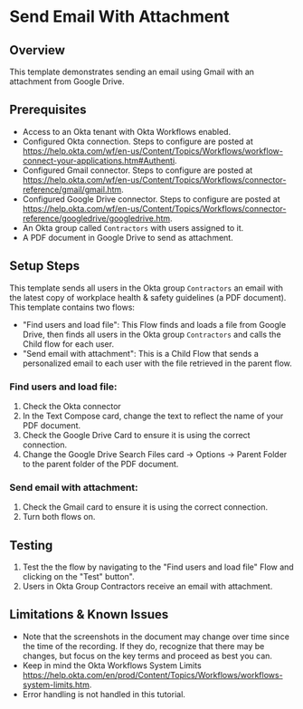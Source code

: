 # Send Email With Attachment

## Overview

This template demonstrates sending an email using Gmail with an attachment from Google Drive.

## Prerequisites

* Access to an Okta tenant with Okta Workflows enabled.
* Configured Okta connection. Steps to configure are posted at <a href="https://www.google.com/url?q=https://help.okta.com/wf/en-us/Content/Topics/Workflows/workflow-connect-your-applications.htm%23Authenti&amp;sa=D&amp;source=editors&amp;ust=1635954653582000&amp;usg=AOvVaw1vfr-QDHjxpFkZyJZ4c_ol">https://help.okta.com/wf/en-us/Content/Topics/Workflows/workflow-connect-your-applications.htm#Authenti</a>.
* Configured Gmail connector. Steps to configure are posted at <a href="https://www.google.com/url?q=https://help.okta.com/wf/en-us/Content/Topics/Workflows/connector-reference/gmail/gmail.htm&amp;sa=D&amp;source=editors&amp;ust=1635954653583000&amp;usg=AOvVaw2Pm56pGWmgGTvtuy5XbTPO">https://help.okta.com/wf/en-us/Content/Topics/Workflows/connector-reference/gmail/gmail.htm</a>.
* Configured Google Drive connector. Steps to configure are posted at <a href="https://www.google.com/url?q=https://help.okta.com/wf/en-us/Content/Topics/Workflows/connector-reference/googledrive/googledrive.htm&amp;sa=D&amp;source=editors&amp;ust=1635954653583000&amp;usg=AOvVaw1W2fi11c3ZXDaF4nQhP03G" >https://help.okta.com/wf/en-us/Content/Topics/Workflows/connector-reference/googledrive/googledrive.htm</a>.
* An Okta group called `Contractors` with users assigned to it.
* A PDF document in Google Drive to send as attachment.
      

## Setup Steps

This template sends all users in the Okta group `Contractors` an email with the latest copy of workplace health & safety guidelines (a PDF document). This template contains two flows:

* "Find users and load file": This Flow finds and loads a file from Google Drive, then finds all users in the Okta group `Contractors` and calls the Child flow for each user.
* "Send email with attachment": This is a Child Flow that sends a personalized email to each user
    with the file retrieved in the parent flow.  

### Find users and load file:
1.  Check the Okta connector
2.  In the Text Compose card, change the text to reflect the name of your PDF document.
3.  Check the Google Drive Card to ensure it is using the correct connection.
4.  Change the Google Drive Search Files card -&gt; Options -&gt; Parent Folder to the parent folder of the PDF document.

### Send email with attachment:
1. Check the Gmail card to ensure it is using the correct connection.
2. Turn both flows on.

## Testing

1.  Test the the flow by navigating to the "Find users and load file" Flow and clicking on the "Test" button".
2.  Users in Okta Group Contractors receive an email with attachment.

## Limitations & Known Issues

* Note that the screenshots in the document may change over time since the time of the recording. If they do, recognize that there may be changes, but focus on the key terms and proceed as best you can.
* Keep in mind the Okta Workflows System Limits <a href="https://www.google.com/url?q=https://help.okta.com/en/prod/Content/Topics/Workflows/workflows-system-limits.htm&amp;sa=D&amp;source=editors&amp;ust=1635954653587000&amp;usg=AOvVaw2THico_YMaAjkxL55wGz8P">https://help.okta.com/en/prod/Content/Topics/Workflows/workflows-system-limits.htm</a>.
* Error handling is not handled in this tutorial.
